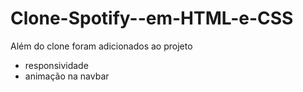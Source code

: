 # Clone-Spotify--em-HTML-e-CSS

Além do clone foram adicionados ao projeto

- responsividade
- animação na navbar
